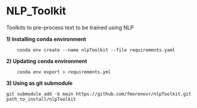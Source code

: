 # NLP_Toolkit
Toolkits to pre-process text to be trained using NLP

**1) Installing conda environment**

```
    conda env create --name nlpToolkit --file requirements.yaml 
```

**2) Updating conda environment**

```
    conda env export > requirements.yml
```

**3) Using as git submodule**

```
git submodule add -b main https://github.com/fmorenovr/nlpToolkit.git path_to_install/nlpToolkit
```

